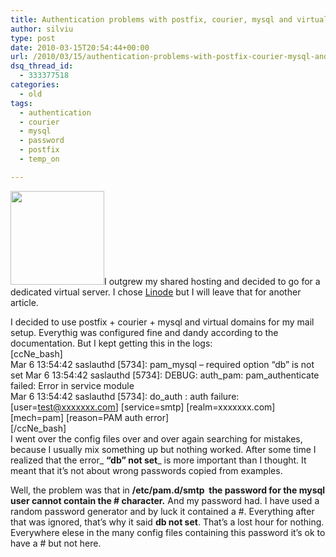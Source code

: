 ```yaml
---
title: Authentication problems with postfix, courier, mysql and virtual domains
author: silviu
type: post
date: 2010-03-15T20:54:44+00:00
url: /2010/03/15/authentication-problems-with-postfix-courier-mysql-and-virtual-domains/
dsq_thread_id:
  - 333377518
categories:
  - old
tags:
  - authentication
  - courier
  - mysql
  - password
  - postfix
  - temp_on

---
```

<img decoding="async" loading="lazy" class="alignleft size-thumbnail wp-image-729" title="Hash" alt="" src="http://blog.silviuvulcan.ro/wp-content/uploads/sites/2/2010/03/Hash-150x150.png" width="150" height="150" />I outgrew my shared hosting and decided to go for a dedicated virtual server. I chose [Linode][1] but I will leave that for another article.

I decided to use postfix + courier + mysql and virtual domains for my mail setup. Everythig was configured fine and dandy according to the documentation. But I kept getting this in the logs:  
[ccNe_bash]  
Mar 6 13:54:42 saslauthd [5734]: pam\_mysql &#8211; required option &#8220;db&#8221; is not set Mar 6 13:54:42 saslauthd [5734]: DEBUG: auth\_pam: pam_authenticate failed: Error in service module  
Mar 6 13:54:42 saslauthd \[5734]: do_auth : auth failure: [user=test@xxxxxxx.com\] \[service=smtp\] \[realm=xxxxxxx.com\] \[mech=pam\] [reason=PAM auth error]  
[/ccNe_bash]  
I went over the config files over and over again searching for mistakes, because I usually mix something up but nothing worked. After some time I realized that the error_ **&#8220;db&#8221; not set**_ is more important than I thought. It meant that it&#8217;s not about wrong passwords copied from examples.

Well, the problem was that in **/etc/pam.d/smtp  the password for the mysql user cannot contain the # character.** And my password had. I have used a random password generator and by luck it contained a #. Everything after that was ignored, that&#8217;s why it said **db not set**. That&#8217;s a lost hour for nothing. Everywhere elese in the many config files containing this password it&#8217;s ok to have a # but not here.

 [1]: http://www.linode.com/?r=16a04aa4c234b0d0edf8bf518ca11356448e1975